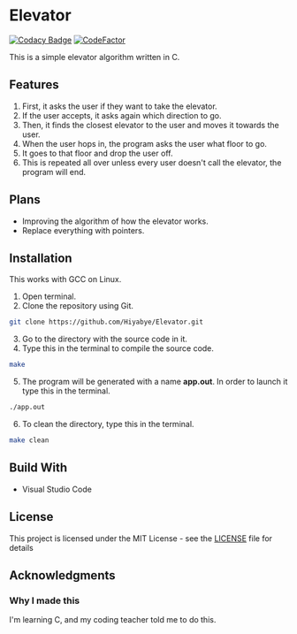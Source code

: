 Elevator
========

[![Codacy Badge](https://api.codacy.com/project/badge/Grade/d88d6155eead4cf0a2745b9cba3cdd1e)](https://app.codacy.com/manual/hiyabye0465/Elevator?utm_source=github.com&utm_medium=referral&utm_content=Hiyabye/Elevator&utm_campaign=Badge_Grade_Dashboard)
[![CodeFactor](https://www.codefactor.io/repository/github/hiyabye/elevator/badge)](https://www.codefactor.io/repository/github/hiyabye/elevator)

This is a simple elevator algorithm written in C.

## Features
1. First, it asks the user if they want to take the elevator.
2. If the user accepts, it asks again which direction to go.
3. Then, it finds the closest elevator to the user and moves it towards the user.
4. When the user hops in, the program asks the user what floor to go.
5. It goes to that floor and drop the user off.
6. This is repeated all over unless every user doesn't call the elevator, the program will end.

## Plans
- Improving the algorithm of how the elevator works.
- Replace everything with pointers.

## Installation
This works with GCC on Linux.
1. Open terminal.
2. Clone the repository using Git.
```sh
git clone https://github.com/Hiyabye/Elevator.git
```
3. Go to the directory with the source code in it.
4. Type this in the terminal to compile the source code.
```sh
make
```
5. The program will be generated with a name **app.out**.
In order to launch it type this in the terminal.
```sh
./app.out
```
6. To clean the directory, type this in the terminal.
```sh
make clean
```

## Build With
- Visual Studio Code

## License
This project is licensed under the MIT License - see the [LICENSE](LICENSE) file for details

## Acknowledgments
### Why I made this
I'm learning C, and my coding teacher told me to do this.